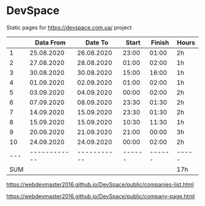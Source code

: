# DevSpace
Static pages for https://devspace.com.ua/ project

|     | Data From    | Date To     | Start  | Finish | Hours |
| --- | ------------ | ----------- | ------ | ------ | ----- |
|  1  | 25.08.2020   | 26.08.2020  | 23:00  | 01:00  | 2h    |
|  2  | 27.08.2020   | 28.08.2020  | 01:00  | 02:00  | 1h    |
|  3  | 30.08.2020   | 30.08.2020  | 15:00  | 16:00  | 1h    |
|  4  | 01.09.2020   | 02.09.2020  | 01:00  | 02:00  | 1h    |
|  5  | 03.09.2020   | 04.09.2020  | 00:00  | 02:00  | 2h    |
|  6  | 07.09.2020   | 08.09.2020  | 23:30  | 01:30  | 2h    |
|  7  | 14.09.2020   | 15.09.2020  | 23:30  | 01:30  | 2h    |
|  8  | 15.09.2020   | 15.09.2020  | 10:30  | 11:30  | 1h    |
|  9  | 20.09.2020   | 21.09.2020  | 21:00  | 00:00  | 3h    |
| 10  | 24.09.2020   | 24.09.2020  | 00:00  | 02:00  | 2h    |
| --- | ------------ | ----------- | ------ | ------ | ----- |
| SUM |              |             |        |        | 17h   |

https://webdevmaster2016.github.io/DevSpace/public/companies-list.html

https://webdevmaster2016.github.io/DevSpace/public/company-page.html
